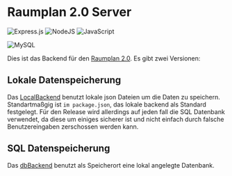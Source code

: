 # Raumplan 2.0 Server

![Express.js](https://img.shields.io/badge/express.js-%23404d59.svg?style=for-the-badge&logo=express&logoColor=%2361DAFB)
![NodeJS](https://img.shields.io/badge/node.js-6DA55F?style=for-the-badge&logo=node.js&logoColor=white)
![JavaScript](https://img.shields.io/badge/javascript-%23323330.svg?style=for-the-badge&logo=javascript&logoColor=%23F7DF1E)

![MySQL](https://img.shields.io/badge/mysql-%2300f.svg?style=for-the-badge&logo=mysql&logoColor=white)

Dies ist das Backend für den [Raumplan 2.0](https://github.com/NilsGke/raumplan2). Es gibt zwei Versionen:

## Lokale Datenspeicherung

Das [LocalBackend](https://github.com/NilsGke/raumplan2Server/blob/master/localBackend.js) benutzt lokale json Dateien um die Daten zu speichern.
Standartmaßgig ist `im package.json`, das lokale backend als Standard festgelegt. Für den Release wird allerdings auf jeden fall die SQL Datenbank verwendet, da diese um einiges sicherer ist und nicht einfach durch falsche Benutzereingaben zerschossen werden kann.

## SQL Datenspeicherung

Das [dbBackend](https://github.com/NilsGke/raumplan2Server/blob/master/dbBackend.js) benutzt als Speicherort eine lokal angelegte Datenbank.
